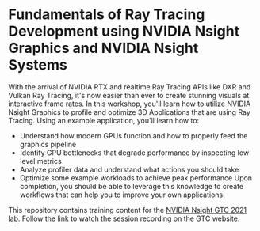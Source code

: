 # Fundamentals of Ray Tracing Development using NVIDIA Nsight Graphics and NVIDIA Nsight Systems

With the arrival of NVIDIA RTX and realtime Ray Tracing APIs like DXR and Vulkan Ray Tracing, it's now easier than ever to create stunning visuals at interactive frame rates. In this workshop, you'll learn how to utilize NVIDIA Nsight Graphics to profile and optimize 3D Applications that are using Ray Tracing. Using an example application, you'll learn how to:
* Understand how modern GPUs function and how to properly feed the graphics pipeline
* Identify GPU bottlenecks that degrade performance by inspecting low level metrics
* Analyze profiler data and understand what actions you should take
* Optimize some example workloads to achieve peak performance
Upon completion, you should be able to leverage this knowledge to create workflows that can help you to improve your own applications.

This repository contains training content for the [NVIDIA Nsight GTC 2021 lab](https://gtc21.event.nvidia.com/media/Fundamentals%20of%20Ray%20Tracing%20Development%20using%20NVIDIA%20Nsight%20Graphics%20and%20NVIDIA%20Nsight%20Systems%20%5BT2507%5D/1_bwhjvepq). Follow the link to watch the session recording on the GTC website.
